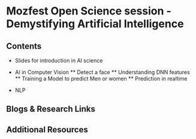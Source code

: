 # Mozfest Open Science session - Demystifying Artificial Intelligence 

## Contents

* Slides for introduction in AI science

* AI in Computer Vision
** Detect a face
** Understanding DNN features
** Training a Model to predict Men or women
** Prediction in realtime

* NLP

## Blogs & Research Links

## Additional Resources
